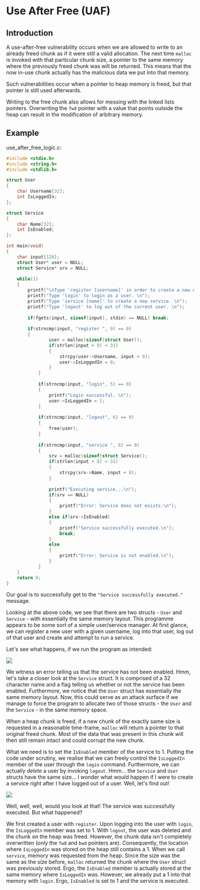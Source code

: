 # Use After Free (UAF)

## Introduction

A use-after-free vulnerability occurs when we are allowed to write to an already freed chunk as if it were still a valid allocation. The next time `malloc` is invoked with that particular chunk size, a pointer to the same memory where the previously freed chunk was will be returned. This means that the now in-use chunk actually has the malicious data we put into that memory.

Such vulnerabilities occur when a pointer to heap memory is freed, but that pointer is still used afterwards.

Writing to the free chunk also allows for messing with the linked lists pointers. Overwriting the `fwd` pointer with a value that points outside the heap can result in the modification of arbitrary memory.

## Example

use\_after\_free\_logic.c:

```cpp
#include <stdio.h>
#include <string.h>
#include <stdlib.h>

struct User
{
	char Username[32];
	int IsLoggedIn;
};

struct Service
{
	char Name[32];
	int IsEnabled;
};

int main(void)
{
	char input[128];
	struct User* user = NULL;
	struct Service* srv = NULL;
	
	while(1)
	{
		printf("\nType 'register [username]' in order to create a new user.\n");
		printf("Type 'login' to login as a user. \n");
		printf("Type 'service [name]' to create a new service. \n");
		printf("Type 'logout' to log out of the current user. \n");
		
		if(fgets(input, sizeof(input), stdin) == NULL) break;
		
		if(strncmp(input, "register ", 9) == 0) 
		{
     			user = malloc(sizeof(struct User));
      			if(strlen(input + 9) < 31) 
      			{
        			strcpy(user->Username, input + 9);
        			user->IsLoggedIn = 0;
      			}
    		}
    		
    		if(strncmp(input, "login", 5) == 0)
    		{
    			printf("Login successful. \n");
    			user->IsLoggedIn = 1;
    		}
    		
    		if(strncmp(input, "logout", 6) == 0)
    		{
    			free(user);
    		}
    		
    		if(strncmp(input, "service ", 8) == 0)
    		{
    			srv = malloc(sizeof(struct Service));
      			if(strlen(input + 8) < 31) 
      			{
        			strcpy(srv->Name, input + 8);
      			}
      			
      			printf("Executing service...\n");
    			if(srv == NULL)
    			{
    				printf("Error: Service does not exists.\n");
    			}
    			else if(srv->IsEnabled)
    			{
    				printf("Service successfully executed.\n");
    				break;
    			}
    			else
    			{
    				printf("Error: Service is not enabled.\n");
    			}		
    		}
	}
	return 0;
}
```

Our goal is to successfully get to the `"Service successfully executed."` message.

Looking at the above code, we see that there are two structs - `User` and `Service` - with essentially the same memory layout. This programme appears to be some sort of a simple user/service manager. At first glance, we can register a new user with a given username, log into that user, log out of that user and create and attempt to run a service.

Let's see what happens, if we run the program as intended:

![](<../../../Exploitation/Binary Exploitation/Heap Exploitation/Resources/Source Files/UAF\_regular.png>)

We witness an error telling us that the service has not been enabled. Hmm, let's take a closer look at the `Service` struct. It is comprised of a 32 character name and a flag telling us whether or not the service has been enabled. Furthermore, we notice that the `User` struct has essentially the same memory layout. Now, this could serve as an attack surface if we manage to force the program to allocate two of those structs - the `User` and the `Service` - in the same memory space.

When a heap chunk is freed, if a new chunk of the exactly same size is requested in a reasonable time-frame, `malloc` will return a pointer to that original freed chunk. Most of the data that was present in this chunk will then still remain intact and could corrupt the new chunk.

What we need is to set the `IsEnabled` member of the service to 1. Putting the code under scrutiny, we realise that we can freely control the `IsLoggedIn` member of the user through the `login` command. Furthermore, we can actually _delete_ a user by invoking `logout`. Hmm... the `Service` and `User` structs have the same size... I wonder what would happen if I were to create a service right after I have logged out of a user. Well, let's find out!

![](<../../../Exploitation/Binary Exploitation/Heap Exploitation/Resources/Source Files/UAF\_pwn.png>)

Well, well, well, would you look at that! The service was successfully executed. But what happened?

We first created a user with `register`. Upon logging into the user with `login`, the `IsLoggedIn` member was set to 1. With `logout`, the user was deleted and the chunk on the heap was freed. However, the chunk data isn't completely overwritten (only the `fwd` and `bwd` pointers are). Consequently, the location where `IsLoggedIn` was stored on the heap still contains a 1. When we call `service`, memory was requested from the heap. Since the size was the same as the size before, `malloc` returned the chunk where the `User` struct was previously stored. Ergo, the `IsEnabled` member is actually stored at the same memory where `IsLoggedIn` was. However, we already put a 1 into that memory with `login`. Ergo, `IsEnabled` is set to 1 and the service is executed.
